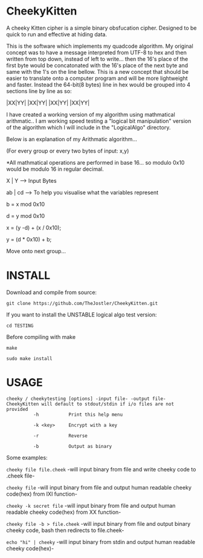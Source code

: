 # CheekyKitten
A cheeky Kitten cipher is a simple binary obsfucation cipher. Designed to be quick to run and effective at hiding data.

This is the software which implements my quadcode algorithm. My original concept was to have a message interpreted from UTF-8 to hex and then written from top down, instead of left to write... then the 16's place of the first byte would be concatonated with the 16's place of the next byte and same with the 1's on the line bellow. This is a new concept that should be easier to translate onto a computer program and will be more lightweight and faster. Instead the 64-bit(8 bytes) line in hex would be grouped into 4 sections line by line as so:

|XX|YY| |XX|YY| |XX|YY| |XX|YY|

I have created a working version of my algorithm using mathmatical arithmatic.. I am working speed testing a "logical bit manipulation" version of the algorithm which I will include in the "LogicalAlgo" directory.

Below is an explanation of my Arithmatic algorithm... 

(For every group or every two bytes of input: x,y)

*All mathmatical operations are performed in base 16... so modulo 0x10 would be modulo 16 in regular decimal.

 X | Y --> Input Bytes

ab | cd --> To help you visualise what the variables represent

b = x mod 0x10

d = y mod 0x10

x = (y -d) + (x / 0x10);

y = (d * 0x10) + b;

Move onto next group...

# INSTALL

Download and compile from source: 

`git clone https://github.com/TheJostler/CheekyKitten.git`

If you want to install the UNSTABLE logical algo test version:

`cd TESTING`

Before compiling with make

`make`

`sudo make install`


# USAGE
 
    cheeky / cheekytesting [options] -input file- -output file-
    CheekyKitten will default to stdout/stdin if i/o files are not provided
              -h           Print this help menu

              -k <key>     Encrypt with a key

              -r           Reverse
 
              -b           Output as binary 
 
Some examples:

`cheeky file file.cheek`       -will input binary from file and write cheeky code to .cheek file-

`cheeky file`                  -will input binary from file and output human readable cheeky code(hex) from IXI function-

`cheeky -k secret file`             -will input binary from file and output human readable cheeky code(hex) from  XX function-

`cheeky file -b > file.cheek`  -will input binary from file and output binary cheeky code, bash then redirects to file.cheek-

`echo "hi" | cheeky`           -will input binary from stdin and output human readable cheeky code(hex)-

